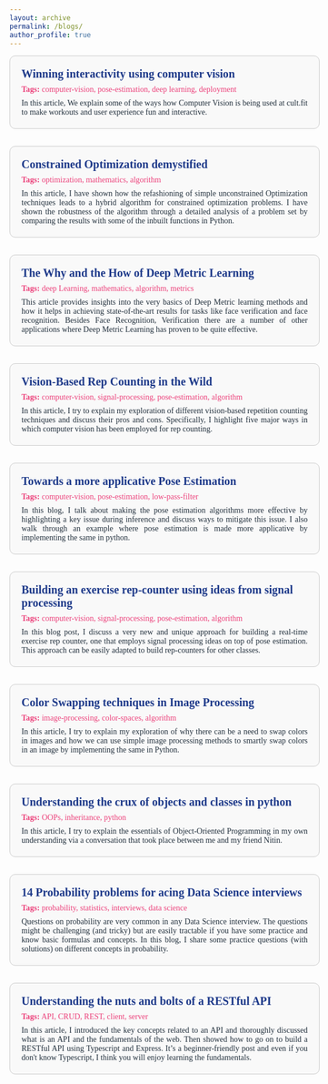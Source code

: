```yaml
---
layout: archive
permalink: /blogs/
author_profile: true
---
```


<div style="width: 100%;">
  <div style="display: flex; flex-wrap: wrap; justify-content: center; gap: 30px; font-family: 'Times New Roman', Times, serif;">
    <a href="https://blog.cult.fit/posts/winning-interactivity-using-computer-vision" style="text-decoration: none; color: inherit;">
      <div style="border: 1px solid #ccc; border-radius: 10px; width: 100%; max-width: 600px; padding: 20px; background-color: #f9f9f9;">
        <h3 style="color: #1e3a8a; font-size: 20px; margin: 0;">Winning interactivity using computer vision</h3>
        <p style="color: #ec407a; font-size: 14px; margin: 8px 0;"><strong>Tags:</strong> computer-vision, pose-estimation, deep learning, deployment</p>
        <p style="font-size: 14px; color: #212f3c; text-align: justify; margin: 0px 0;">In this article, We explain some of the ways how Computer Vision is being used at cult.fit to make workouts and user experience fun and interactive.</p>
      </div>
    </a>
    <a href="https://towardsdatascience.com/constrained-optimization-demystified-with-implementation-in-python-235639546fa9" style="text-decoration: none; color: inherit;">
      <div style="border: 1px solid #ccc; border-radius: 10px; width: 100%; max-width: 600px; padding: 20px; background-color: #f9f9f9;">
        <h3 style="color: #1e3a8a; font-size: 20px; margin: 0;">Constrained Optimization demystified</h3>
        <p style="color: #ec407a; font-size: 14px; margin: 8px 0;"><strong>Tags:</strong> optimization, mathematics, algorithm</p>
        <p style="font-size: 14px; color: #212f3c; text-align: justify; margin: 0px 0;">In this article, I have shown how the refashioning of simple unconstrained Optimization techniques leads to a hybrid algorithm for constrained optimization problems. I have shown the robustness of the algorithm through a detailed analysis of a problem set by comparing the results with some of the inbuilt functions in Python.</p>
      </div>
    </a>
    <a href="https://towardsdatascience.com/the-why-and-the-how-of-deep-metric-learning-e70e16e199c0" style="text-decoration: none; color: inherit;">
      <div style="border: 1px solid #ccc; border-radius: 10px; width: 100%; max-width: 600px; padding: 20px; background-color: #f9f9f9;">
        <h3 style="color: #1e3a8a; font-size: 20px; margin: 0;">The Why and the How of Deep Metric Learning</h3>
        <p style="color: #ec407a; font-size: 14px; margin: 8px 0;"><strong>Tags:</strong> deep Learning, mathematics, algorithm, metrics</p>
        <p style="font-size: 14px; color: #212f3c; text-align: justify; margin: 0px 0;">This article provides insights into the very basics of Deep Metric learning methods and how it helps in achieving state-of-the-art results for tasks like face verification and face recognition. Besides Face Recognition, Verification there are a number of other applications where Deep Metric Learning has proven to be quite effective.</p>
      </div>
    </a>
    <a href="https://medium.com/towards-data-science/vision-based-rep-counting-in-the-wild-cb9a4d1bdb7e" style="text-decoration: none; color: inherit;">
      <div style="border: 1px solid #ccc; border-radius: 10px; width: 100%; max-width: 600px; padding: 20px; background-color: #f9f9f9;">
        <h3 style="color: #1e3a8a; font-size: 20px; margin: 0;">Vision-Based Rep Counting in the Wild</h3>
        <p style="color: #ec407a; font-size: 14px; margin: 8px 0;"><strong>Tags:</strong> computer-vision, signal-processing, pose-estimation, algorithm</p>
        <p style="font-size: 14px; color: #212f3c; text-align: justify; margin: 0px 0;">In this article, I try to explain my exploration of different vision-based repetition counting techniques and discuss their pros and cons. Specifically, I highlight five major ways in which computer vision has been employed for rep counting.</p>
      </div>
    </a>
    <a href="https://towardsdatascience.com/towards-a-more-applicative-pose-estimation-bf18bc311228" style="text-decoration: none; color: inherit;">
      <div style="border: 1px solid #ccc; border-radius: 10px; width: 100%; max-width: 600px; padding: 20px; background-color: #f9f9f9;">
        <h3 style="color: #1e3a8a; font-size: 20px; margin: 0;">Towards a more applicative Pose Estimation</h3>
        <p style="color: #ec407a; font-size: 14px; margin: 8px 0;"><strong>Tags:</strong> computer-vision, pose-estimation, low-pass-filter</p>
        <p style="font-size: 14px; color: #212f3c; text-align: justify; margin: 0px 0;">In this blog, I talk about making the pose estimation algorithms more effective by highlighting a key issue during inference and discuss ways to mitigate this issue. I also walk through an example where pose estimation is made more applicative by implementing the same in python.</p>
      </div>
    </a>
    <a href="https://medium.com/towards-data-science/building-an-exercise-rep-counter-using-ideas-from-signal-processing-fcdf14e76f81" style="text-decoration: none; color: inherit;">
      <div style="border: 1px solid #ccc; border-radius: 10px; width: 100%; max-width: 600px; padding: 20px; background-color: #f9f9f9;">
        <h3 style="color: #1e3a8a; font-size: 20px; margin: 0;">Building an exercise rep-counter using ideas from signal processing</h3>
        <p style="color: #ec407a; font-size: 14px; margin: 8px 0;"><strong>Tags:</strong> computer-vision, signal-processing, pose-estimation, algorithm</p>
        <p style="font-size: 14px; color: #212f3c; text-align: justify; margin: 0px 0;">In this blog post, I discuss a very new and unique approach for building a real-time exercise rep counter, one that employs signal processing ideas on top of pose estimation. This approach can be easily adapted to build rep-counters for other classes.</p>
      </div>
    </a>
    <a href="https://towardsdatascience.com/color-swapping-techniques-in-image-processing-fe594b3ca31a" style="text-decoration: none; color: inherit;">
      <div style="border: 1px solid #ccc; border-radius: 10px; width: 100%; max-width: 600px; padding: 20px; background-color: #f9f9f9;">
        <h3 style="color: #1e3a8a; font-size: 20px; margin: 0;">Color Swapping techniques in Image Processing</h3>
        <p style="color: #ec407a; font-size: 14px; margin: 8px 0;"><strong>Tags:</strong> image-processing, color-spaces, algorithm</p>
        <p style="font-size: 14px; color: #212f3c; text-align: justify; margin: 0px 0;">In this article, I try to explain my exploration of why there can be a need to swap colors in images and how we can use simple image processing methods to smartly swap colors in an image by implementing the same in Python.</p>
      </div>
    </a>
    <a href="https://towardsdatascience.com/understanding-the-crux-of-objects-and-classes-in-python-87c5f4f22d76" style="text-decoration: none; color: inherit;">
      <div style="border: 1px solid #ccc; border-radius: 10px; width: 100%; max-width: 600px; padding: 20px; background-color: #f9f9f9;">
        <h3 style="color: #1e3a8a; font-size: 20px; margin: 0;">Understanding the crux of objects and classes in python</h3>
        <p style="color: #ec407a; font-size: 14px; margin: 8px 0;"><strong>Tags:</strong> OOPs, inheritance, python</p>
        <p style="font-size: 14px; color: #212f3c; text-align: justify; margin: 0px 0;">In this article, I try to explain the essentials of Object-Oriented Programming in my own understanding via a conversation that took place between me and my friend Nitin.</p>
      </div>
    </a>
        <a href="https://towardsdatascience.com/14-probability-problems-for-acing-data-science-interviews-3735025a6425" style="text-decoration: none; color: inherit;">
      <div style="border: 1px solid #ccc; border-radius: 10px; width: 100%; max-width: 600px; padding: 20px; background-color: #f9f9f9;">
        <h3 style="color: #1e3a8a; font-size: 20px; margin: 0;">14 Probability problems for acing Data Science interviews</h3>
        <p style="color: #ec407a; font-size: 14px; margin: 8px 0;"><strong>Tags:</strong> probability, statistics, interviews, data science</p>
        <p style="font-size: 14px; color: #212f3c; text-align: justify; margin: 0px 0;">Questions on probability are very common in any Data Science interview. The questions might be challenging (and tricky) but are easily tractable if you have some practice and know basic formulas and concepts. In this blog, I share some practice questions (with solutions) on different concepts in probability.</p>
      </div>
    </a>
    <a href="https://levelup.gitconnected.com/understanding-the-nuts-and-bolts-of-a-restful-api-implementing-it-using-express-and-typescript-adf5200fd2a0" style="text-decoration: none; color: inherit;">
      <div style="border: 1px solid #ccc; border-radius: 10px; width: 100%; max-width: 600px; padding: 20px; background-color: #f9f9f9;">
        <h3 style="color: #1e3a8a; font-size: 20px; margin: 0;">Understanding the nuts and bolts of a RESTful API</h3>
        <p style="color: #ec407a; font-size: 14px; margin: 8px 0;"><strong>Tags:</strong> API, CRUD, REST, client, server</p>
        <p style="font-size: 14px; color: #212f3c; text-align: justify; margin: 0px 0;">In this article, I introduced the key concepts related to an API and thoroughly discussed what is an API and the fundamentals of the web. Then showed how to go on to build a RESTful API using Typescript and Express. It’s a beginner-friendly post and even if you don't know Typescript, I think you will enjoy learning the fundamentals.</p>
      </div>
    </a>
  </div>
</div>
